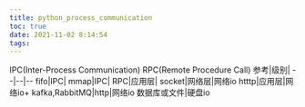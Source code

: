 ```yaml
---
title: python_process_communication
toc: true
date: 2021-11-02 8:14:54
tags:
---
```


IPC(Inter-Process Communication)
RPC(Remote Procedure Call)
参考|级别|
--|--|--
fifo|IPC|
mmap|IPC|
RPC|应用层|
socket|网络层|网络io
htttp|应用层|网络io+
kafka,RabbitMQ|http|网络io
数据库或文件|硬盘io
